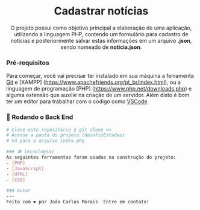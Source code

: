 <h1 align="center">Cadastrar notícias</h1>

<p align="center">O projeto possui como objetivo principal a elaboração de uma aplicação, utilizando a linguagem PHP, contendo um formulário para cadastro de notícias e posteriormente salvar estas informações em um arquivo <strong>.json</strong>, sendo nomeado de <strong>noticia.json</strong>.</p>

### Pré-requisitos 

Para começar, você vai precisar ter instalado em sua máquina a ferramenta [Git](https://git-scm.com) e [XAMPP] (https://www.apachefriends.org/pt_br/index.html), ou a linguagem de programação [PHP] (https://www.php.net/downloads.php) e alguma extensão que auxilie na criação de um servidor. Além disto é bom ter um editor para trabalhar com o código como [VSCode](https://code.visualstudio.com/) 

### 🎲 Rodando o Back End 
 ```bash 
# Clone este repositório $ git clone <> 
# Acesse a pasta do projeto (desafioEstadao)
# Vá para o arquivo index.php

### 🛠 Tecnologias 
As seguintes ferramentas foram usadas na construção do projeto: 
- [PHP]
- [JavaScript]
- [HTML]
- [CSS]

### Autor
---
Feito com ❤️ por João Carlos Morais  Entre em contato!